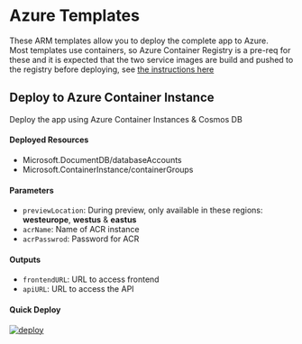 # Azure Templates

These ARM templates allow you to deploy the complete app to Azure.  
Most templates use containers, so Azure Container Registry is a pre-req for these and it is expected that the two service images are build and pushed to the registry before deploying, see [the instructions here](/etc/docker/docker.md)

## Deploy to Azure Container Instance
Deploy the app using Azure Container Instances & Cosmos DB

#### Deployed Resources
- Microsoft.DocumentDB/databaseAccounts
- Microsoft.ContainerInstance/containerGroups

#### Parameters
- `previewLocation`: During preview, only available in these regions: **westeurope**, **westus** & **eastus**
- `acrName`: Name of ACR instance
- `acrPasswrod`: Password for ACR

#### Outputs
- `frontendURL`: URL to access frontend
- `apiURL`: URL to access the API

#### Quick Deploy
[![deploy](https://raw.githubusercontent.com/benc-uk/azure-arm/master/etc/azuredeploy.png)](https://portal.azure.com/#create/Microsoft.Template/uri/https%3A%2F%2Fraw.githubusercontent.com%2Fbenc-uk%2Fmicroservices-demoapp%2Fmaster%2Fetc%2Fazure-templates%2Fcontainer-instance%2Fazuredeploy.json)  


